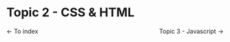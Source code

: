 # Topic 2 - CSS & HTML

<p class="flex space-between">
  <a src="../README.md"><- To index</a>
  <a src="./topic3.md">Topic 3 - Javascript -></a>
</p>

<style>
.flex {
  display: flex;
}
.space-between {
  justify-content: space-between;
}
</style>